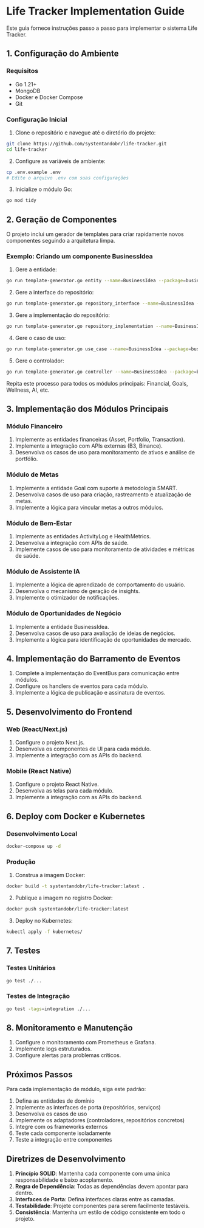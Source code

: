 # Life Tracker Implementation Guide

Este guia fornece instruções passo a passo para implementar o sistema Life Tracker.

## 1. Configuração do Ambiente

### Requisitos

- Go 1.21+
- MongoDB
- Docker e Docker Compose
- Git

### Configuração Inicial

1. Clone o repositório e navegue até o diretório do projeto:

```bash
git clone https://github.com/systentandobr/life-tracker.git
cd life-tracker
```

2. Configure as variáveis de ambiente:

```bash
cp .env.example .env
# Edite o arquivo .env com suas configurações
```

3. Inicialize o módulo Go:

```bash
go mod tidy
```

## 2. Geração de Componentes

O projeto inclui um gerador de templates para criar rapidamente novos componentes seguindo a arquitetura limpa.

### Exemplo: Criando um componente BusinessIdea

1. Gere a entidade:

```bash
go run template-generator.go entity --name=BusinessIdea --package=business --fields=title:string:required,description:string:required,initialInvestment:float64,marketSize:float64
```

2. Gere a interface do repositório:

```bash
go run template-generator.go repository_interface --name=BusinessIdea --package=business
```

3. Gere a implementação do repositório:

```bash
go run template-generator.go repository_implementation --name=BusinessIdea --package=business
```

4. Gere o caso de uso:

```bash
go run template-generator.go use_case --name=BusinessIdea --package=business
```

5. Gere o controlador:

```bash
go run template-generator.go controller --name=BusinessIdea --package=business
```

Repita este processo para todos os módulos principais: Financial, Goals, Wellness, AI, etc.

## 3. Implementação dos Módulos Principais

### Módulo Financeiro

1. Implemente as entidades financeiras (Asset, Portfolio, Transaction).
2. Implemente a integração com APIs externas (B3, Binance).
3. Desenvolva os casos de uso para monitoramento de ativos e análise de portfólio.

### Módulo de Metas

1. Implemente a entidade Goal com suporte à metodologia SMART.
2. Desenvolva casos de uso para criação, rastreamento e atualização de metas.
3. Implemente a lógica para vincular metas a outros módulos.

### Módulo de Bem-Estar

1. Implemente as entidades ActivityLog e HealthMetrics.
2. Desenvolva a integração com APIs de saúde.
3. Implemente casos de uso para monitoramento de atividades e métricas de saúde.

### Módulo de Assistente IA

1. Implemente a lógica de aprendizado de comportamento do usuário.
2. Desenvolva o mecanismo de geração de insights.
3. Implemente o otimizador de notificações.

### Módulo de Oportunidades de Negócio

1. Implemente a entidade BusinessIdea.
2. Desenvolva casos de uso para avaliação de ideias de negócios.
3. Implemente a lógica para identificação de oportunidades de mercado.

## 4. Implementação do Barramento de Eventos

1. Complete a implementação do EventBus para comunicação entre módulos.
2. Configure os handlers de eventos para cada módulo.
3. Implemente a lógica de publicação e assinatura de eventos.

## 5. Desenvolvimento do Frontend

### Web (React/Next.js)

1. Configure o projeto Next.js.
2. Desenvolva os componentes de UI para cada módulo.
3. Implemente a integração com as APIs do backend.

### Mobile (React Native)

1. Configure o projeto React Native.
2. Desenvolva as telas para cada módulo.
3. Implemente a integração com as APIs do backend.

## 6. Deploy com Docker e Kubernetes

### Desenvolvimento Local

```bash
docker-compose up -d
```

### Produção

1. Construa a imagem Docker:

```bash
docker build -t systentandobr/life-tracker:latest .
```

2. Publique a imagem no registro Docker:

```bash
docker push systentandobr/life-tracker:latest
```

3. Deploy no Kubernetes:

```bash
kubectl apply -f kubernetes/
```

## 7. Testes

### Testes Unitários

```bash
go test ./...
```

### Testes de Integração

```bash
go test -tags=integration ./...
```

## 8. Monitoramento e Manutenção

1. Configure o monitoramento com Prometheus e Grafana.
2. Implemente logs estruturados.
3. Configure alertas para problemas críticos.

## Próximos Passos

Para cada implementação de módulo, siga este padrão:

1. Defina as entidades de domínio
2. Implemente as interfaces de porta (repositórios, serviços)
3. Desenvolva os casos de uso
4. Implemente os adaptadores (controladores, repositórios concretos)
5. Integre com os frameworks externos
6. Teste cada componente isoladamente
7. Teste a integração entre componentes

## Diretrizes de Desenvolvimento

1. **Princípio SOLID**: Mantenha cada componente com uma única responsabilidade e baixo acoplamento.
2. **Regra de Dependência**: Todas as dependências devem apontar para dentro.
3. **Interfaces de Porta**: Defina interfaces claras entre as camadas.
4. **Testabilidade**: Projete componentes para serem facilmente testáveis.
5. **Consistência**: Mantenha um estilo de código consistente em todo o projeto.